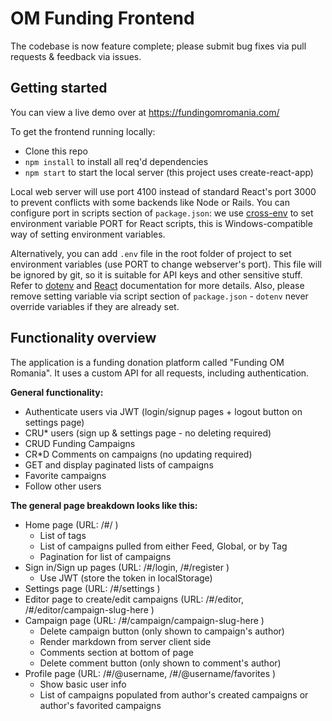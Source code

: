 # OM Funding Frontend

The codebase is now feature complete; please submit bug fixes via pull requests & feedback via issues.

## Getting started

You can view a live demo over at https://fundingomromania.com/

To get the frontend running locally:

- Clone this repo
- `npm install` to install all req'd dependencies
- `npm start` to start the local server (this project uses create-react-app)

Local web server will use port 4100 instead of standard React's port 3000 to prevent conflicts with some backends like Node or Rails. You can configure port in scripts section of `package.json`: we use [cross-env](https://github.com/kentcdodds/cross-env) to set environment variable PORT for React scripts, this is Windows-compatible way of setting environment variables.
 
Alternatively, you can add `.env` file in the root folder of project to set environment variables (use PORT to change webserver's port). This file will be ignored by git, so it is suitable for API keys and other sensitive stuff. Refer to [dotenv](https://github.com/motdotla/dotenv) and [React](https://github.com/facebookincubator/create-react-app/blob/master/packages/react-scripts/template/README.md#adding-development-environment-variables-in-env) documentation for more details. Also, please remove setting variable via script section of `package.json` - `dotenv` never override variables if they are already set.  

## Functionality overview

The application is a funding donation platform called "Funding OM Romania". It uses a custom API for all requests, including authentication.

**General functionality:**

- Authenticate users via JWT (login/signup pages + logout button on settings page)
- CRU* users (sign up & settings page - no deleting required)
- CRUD Funding Campaigns
- CR*D Comments on campaigns (no updating required)
- GET and display paginated lists of campaigns
- Favorite campaigns
- Follow other users

**The general page breakdown looks like this:**

- Home page (URL: /#/ )
    - List of tags
    - List of campaigns pulled from either Feed, Global, or by Tag
    - Pagination for list of campaigns
- Sign in/Sign up pages (URL: /#/login, /#/register )
    - Use JWT (store the token in localStorage)
- Settings page (URL: /#/settings )
- Editor page to create/edit campaigns (URL: /#/editor, /#/editor/campaign-slug-here )
- Campaign page (URL: /#/campaign/campaign-slug-here )
    - Delete campaign button (only shown to campaign's author)
    - Render markdown from server client side
    - Comments section at bottom of page
    - Delete comment button (only shown to comment's author)
- Profile page (URL: /#/@username, /#/@username/favorites )
    - Show basic user info
    - List of campaigns populated from author's created campaigns or author's favorited campaigns

<br />


